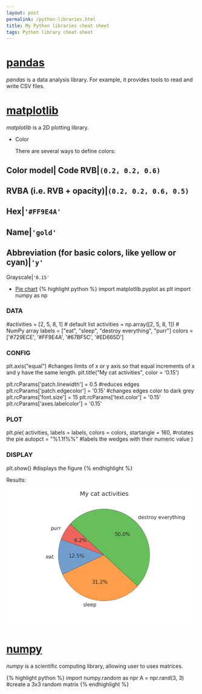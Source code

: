 ```yaml
---
layout: post
permalink: /python-libraries.html
title: My Python libraries cheat sheet
tags: Python library cheat-sheet
---
```


# [pandas](http://pandas.pydata.org/)
*pandas* is a data analysis library. For example, it provides tools to read and write CSV files.

# [matplotlib](http://matplotlib.org)
*matplotlib* is a 2D plotting library.

* Color

  There are several ways to define colors:

Color model| Code 
RVB|`(0.2, 0.2, 0.6)`
---
RVBA (i.e. RVB + opacity)|`(0.2, 0.2, 0.6, 0.5)`
---
Hex|`'#FF9E4A'`
---
Name|`'gold'`
---
Abbreviation (for basic colors, like yellow or cyan)|`'y'`
---
Grayscale|`'0.15'`


* [Pie chart](http://matplotlib.org/api/pyplot_api.html?highlight=pie#matplotlib.pyplot.pie)
{% highlight python %}
import matplotlib.pyplot as plt
import numpy as np

### DATA 
#activities = [2, 5, 8, 1]          # default list
activities = np.array([2, 5, 8, 1]) # NumPy array
labels = ["eat", "sleep", "destroy everything", "purr"]
colors = ['#729ECE', '#FF9E4A', '#67BF5C', '#ED665D']

### CONFIG
plt.axis("equal") #changes limits of x or y axis so that equal increments of x and y have the same length.
plt.title("My cat activities", color = '0.15')

plt.rcParams['patch.linewidth'] = 0.5       #reduces edges
plt.rcParams['patch.edgecolor'] = '0.15'    #changes edges color to dark grey
plt.rcParams['font.size'] = 15
plt.rcParams['text.color'] = '0.15'
plt.rcParams['axes.labelcolor'] = '0.15'

### PLOT
plt.pie(
activities,
labels = labels,
colors = colors,
startangle = 160,   #rotates the pie
autopct = "%1.1f%%" #labels the wedges with their numeric value
)

### DISPLAY
plt.show() #displays the figure
{% endhighlight %}

Results:
![cat](/downloads/cat-activities.png "My cat activities")

# [numpy](http://www.numpy.org/)
*numpy* is a scientific computing library, allowing user to uses matrices.

{% highlight python %}
import numpy.random as npr
A = npr.rand(3, 3) #create a 3x3 random matrix
{% endhighlight %}
